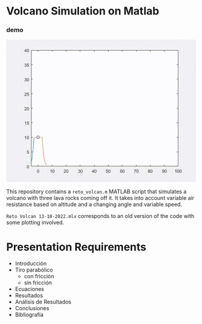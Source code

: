 # Volcano Simulation on Matlab

### demo

![Live Demo. Volcano with 3 lava rocks.](assets/reto_volcan_cumbias_sped_up.gif)

This repository contains a `reto_volcan.m` MATLAB script that 
simulates a volcano with three lava rocks coming off it. It takes into account
variable air resistance based on altitude and a changing angle and variable
speed. 

`Reto Volcan 13-10-2022.mlx` corresponds to an old version of the code with
some plotting involved.

# Presentation Requirements

- Introducción
- Tiro parabólico
	- con fricción
	- sin fricción
- Ecuaciones
- Resultados
- Análisis de Resultados
- Conclusiones
- Bibliografía 
